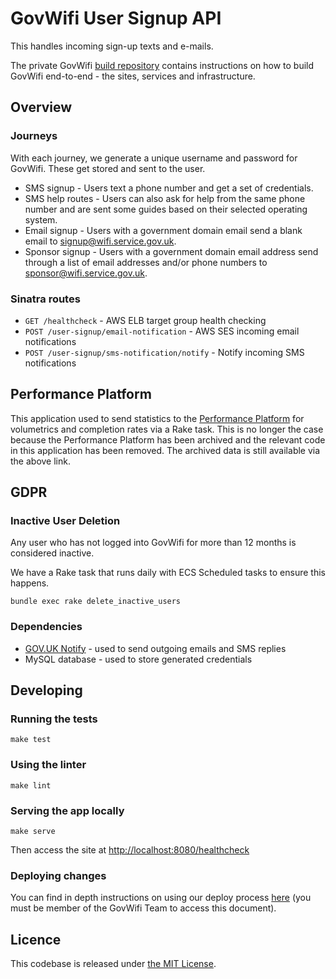 # GovWifi User Signup API

This handles incoming sign-up texts and e-mails.

The private GovWifi [build repository][build-repo] contains instructions on how to build GovWifi end-to-end - the sites, services and infrastructure.

## Overview

### Journeys

With each journey, we generate a unique username and password for GovWifi.
These get stored and sent to the user.

- SMS signup - Users text a phone number and get a set of credentials.
- SMS help routes - Users can also ask for help from the same phone number and
  are sent some guides based on their selected operating system.
- Email signup - Users with a government domain email send a blank email to
  signup@wifi.service.gov.uk.
- Sponsor signup - Users with a government domain email address send through a
  list of email addresses and/or phone numbers to sponsor@wifi.service.gov.uk.

### Sinatra routes

- `GET /healthcheck` - AWS ELB target group health checking
- `POST /user-signup/email-notification` - AWS SES incoming email notifications
- `POST /user-signup/sms-notification/notify` - Notify incoming SMS notifications

## Performance Platform

This application used to send statistics to the [Performance Platform][performance-platform] for volumetrics and completion rates via a Rake task. This is no longer the case because the Performance Platform has been archived and the relevant code in this application has been removed. The archived data is still available via the above link.

## GDPR

### Inactive User Deletion

Any user who has not logged into GovWifi for more than 12 months is considered inactive.

We have a Rake task that runs daily with ECS Scheduled tasks to ensure this happens.

```shell
bundle exec rake delete_inactive_users
```

### Dependencies

- [GOV.UK Notify][notify] - used to send outgoing emails and SMS replies
- MySQL database - used to store generated credentials

## Developing

### Running the tests

```shell
make test
```

### Using the linter

```shell
make lint
```

### Serving the app locally

```shell
make serve
```

Then access the site at <http://localhost:8080/healthcheck>

### Deploying changes

You can find in depth instructions on using our deploy process [here](https://docs.google.com/document/d/1ORrF2HwrqUu3tPswSlB0Duvbi3YHzvESwOqEY9-w6IQ/) (you must be member of the GovWifi Team to access this document).

## Licence

This codebase is released under [the MIT License][mit].

[mit]: LICENCE
[performance-platform]: https://www.gov.uk/performance/govwifi
[notify]: https://www.notifications.service.gov.uk/
[build-repo]: https://github.com/GovWifi/govwifi-build
